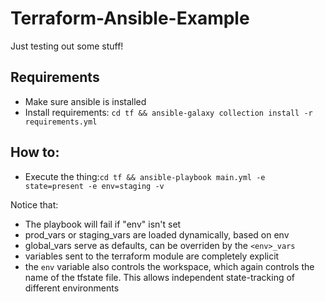 # Terraform-Ansible-Example

Just testing out some stuff!

## Requirements
- Make sure ansible is installed
- Install requirements: `cd tf && ansible-galaxy collection install -r requirements.yml`

## How to:
- Execute the thing:`cd tf && ansible-playbook main.yml -e state=present -e env=staging -v`

Notice that:
- The playbook will fail if "env" isn't set
- prod_vars or staging_vars are loaded dynamically, based on env
- global_vars serve as defaults, can be overriden by the `<env>_vars`
- variables sent to the terraform module are completely explicit
- the `env` variable also controls the workspace, which again controls the name of the tfstate file. This allows independent state-tracking of different environments